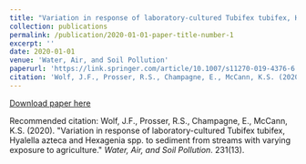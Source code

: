 ```yaml
---
title: "Variation in response of laboratory-cultured Tubifex tubifex, Hyalella azteca and Hexagenia spp. to sediment from streams with varying exposure to agriculture"
collection: publications
permalink: /publication/2020-01-01-paper-title-number-1
excerpt: ''
date: 2020-01-01
venue: 'Water, Air, and Soil Pollution'
paperurl: 'https://link.springer.com/article/10.1007/s11270-019-4376-6'
citation: 'Wolf, J.F., Prosser, R.S., Champagne, E., McCann, K.S. (2020). &quot;Variation in response of laboratory-cultured Tubifex tubifex, Hyalella azteca and Hexagenia spp. to sediment from streams with varying exposure to agriculture.&quot; <i>Water, Air, and Soil Pollution</i>. 231(13).'
---
```


[Download paper here](http://GeneticsJesse.github.io/files/paper1.pdf)

Recommended citation: Wolf, J.F., Prosser, R.S., Champagne, E., McCann, K.S. (2020). "Variation in response of laboratory-cultured Tubifex tubifex, Hyalella azteca and Hexagenia spp. to sediment from streams with varying exposure to agriculture." <i>Water, Air, and Soil Pollution</i>. 231(13).

